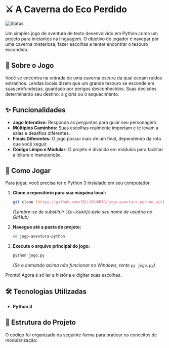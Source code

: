 # ⚔️ A Caverna do Eco Perdido

![Status](https://img.shields.io/badge/status-conclu%C3%ADdo-green)

Um simples jogo de aventura de texto desenvolvido em Python como um projeto para iniciantes na linguagem. O objetivo do jogador é navegar por uma caverna misteriosa, fazer escolhas e tentar encontrar o tesouro escondido.

## 📖 Sobre o Jogo

Você se encontra na entrada de uma caverna escura da qual ecoam ruídos estranhos. Lendas locais dizem que um grande tesouro se esconde em suas profundezas, guardado por perigos desconhecidos. Suas decisões determinarão seu destino: a glória ou o esquecimento.

## ✨ Funcionalidades

* **Jogo Interativo:** Responda às perguntas para guiar seu personagem.
* **Múltiplos Caminhos:** Suas escolhas realmente importam e te levam a salas e desafios diferentes.
* **Finais Diferentes:** O jogo possui mais de um final, dependendo da rota que você seguir.
* **Código Limpo e Modular:** O projeto é dividido em módulos para facilitar a leitura e manutenção.

## 🚀 Como Jogar

Para jogar, você precisa ter o Python 3 instalado em seu computador.

1.  **Clone o repositório para sua máquina local:**
    ```bash
    git clone [https://github.com/SEU-USUARIO/jogo-aventura-python.git](https://github.com/SEU-USUARIO/jogo-aventura-python.git)
    ```
    *(Lembre-se de substituir `SEU-USUARIO` pelo seu nome de usuário no GitHub)*

2.  **Navegue até a pasta do projeto:**
    ```bash
    cd jogo-aventura-python
    ```

3.  **Execute o arquivo principal do jogo:**
    ```bash
    python jogo.py
    ```
    *(Se o comando acima não funcionar no Windows, tente `py jogo.py`)*

Pronto! Agora é só ler a história e digitar suas escolhas.

## 🛠️ Tecnologias Utilizadas

* **Python 3**

## 📂 Estrutura do Projeto

O código foi organizado da seguinte forma para praticar os conceitos de modularização:
